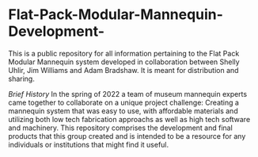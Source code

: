 # Flat-Pack-Modular-Mannequin-Development-
This is a public repository for all information pertaining to the Flat Pack Modular Mannequin system developed in collaboration between Shelly Uhlir, Jim Williams and Adam Bradshaw. It is meant for distribution and sharing. 

*Brief History* 
In the spring of 2022 a team of museum mannequin experts came together to collaborate on a unique project challenge: Creating a mannequin system that was easy to use, with affordable materials and utilizing both low tech fabrication approachs as well as high tech software and machinery. This repository comprises the development and final products that this group created and is intended to be a resource for any individuals or institutions that might find it useful. 
